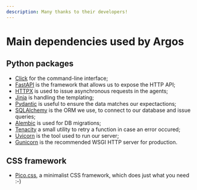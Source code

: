 ```yaml
---
description: Many thanks to their developers!
---
```

# Main dependencies used by Argos

## Python packages

- [Click](https://click.palletsprojects.com/) for the command-line interface;
- [FastAPI](https://fastapi.tiangolo.com/) is the framework that allows us to expose the HTTP API;
- [HTTPX](https://www.python-httpx.org/) is used to issue asynchronous requests in the agents;
- [Jinja](https://jinja.palletsprojects.com/) is handling the templating;
- [Pydantic](https://pydantic.dev/) is useful to ensure the data matches our expectactions;
- [SQLAlchemy](https://www.sqlalchemy.org/) is the ORM we use, to connect to our database and issue queries;
- [Alembic](https://alembic.sqlalchemy.org) is used for DB migrations;
- [Tenacity](https://github.com/jd/tenacity) a small utility to retry a function in case an error occured;
- [Uvicorn](https://www.uvicorn.org/) is the tool used to run our server;
- [Gunicorn](https://gunicorn.org/) is the recommended WSGI HTTP server for production.

## CSS framework

- [Pico.css](https://picocss.com/), a minimalist CSS framework, which does just what you need :-)
